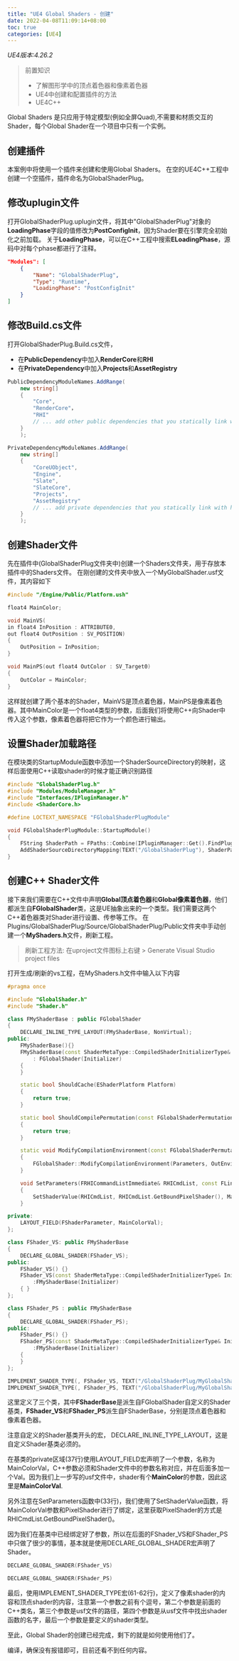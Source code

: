 ```yaml
---
title: "UE4 Global Shaders - 创建"
date: 2022-04-08T11:09:14+08:00
toc: true
categories: [UE4]
---
```

*UE4版本:4.26.2*

>前置知识
> - 了解图形学中的顶点着色器和像素着色器
> - UE4中创建和配置插件的方法
> - UE4C++

Global Shaders 是只应用于特定模型(例如全屏Quad),不需要和材质交互的Shader，每个Global Shader在一个项目中只有一个实例。

## 创建插件
本案例中将使用一个插件来创建和使用Global Shaders。
在空的UE4C++工程中创建一个空插件，插件命名为GlobalShaderPlug。

## 修改uplugin文件
打开GlobalShaderPlug.uplugin文件，将其中"GlobalShaderPlug"对象的**LoadingPhase**字段的值修改为**PostConfigInit**，因为Shader要在引擎完全初始化之前加载。
关于**LoadingPhase**，可以在C++工程中搜索**ELoadingPhase**，源码中对每个phase都进行了注释。

```json
"Modules": [
    {
        "Name": "GlobalShaderPlug",
        "Type": "Runtime",
        "LoadingPhase": "PostConfigInit"
    }
]
```

## 修改Build.cs文件
打开GlobalShaderPlug.Build.cs文件，
- 在**PublicDependency**中加入**RenderCore**和**RHI**
- 在**PrivateDependency**中加入**Projects**和**AssetRegistry**

```csharp
PublicDependencyModuleNames.AddRange(
    new string[]
    {
        "Core",
        "RenderCore"，
        "RHI"
        // ... add other public dependencies that you statically link with here ...
    }
    );   

PrivateDependencyModuleNames.AddRange(
    new string[]
    {
        "CoreUObject",
        "Engine",
        "Slate",
        "SlateCore",
        "Projects",
        "AssetRegistry"
        // ... add private dependencies that you statically link with here ...	
    }
    );
```

## 创建Shader文件
先在插件中(GlobalShaderPlug文件夹中)创建一个Shaders文件夹，用于存放本插件中的Shaders文件。
在刚创建的文件夹中放入一个MyGlobalShader.usf文件，其内容如下
```c
#include "/Engine/Public/Platform.ush"

float4 MainColor;

void MainVS(
in float4 InPosition : ATTRIBUTE0,
out float4 OutPosition : SV_POSITION)
{
    OutPosition = InPosition;
}

void MainPS(out float4 OutColor : SV_Target0)
{
    OutColor = MainColor;
}

```
这样就创建了两个基本的Shader，MainVS是顶点着色器，MainPS是像素着色器。其中MainColor是一个float4类型的参数，后面我们将使用C++向Shader中传入这个参数，像素着色器将把它作为一个颜色进行输出。

## 设置Shader加载路径
在模块类的StartupModule函数中添加一个ShaderSourceDirectory的映射，这样后面使用C++读取shader的时候才能正确识别路径
```cpp
#include "GlobalShaderPlug.h"
#include "Modules/ModuleManager.h"
#include "Interfaces/IPluginManager.h"
#include <ShaderCore.h>

#define LOCTEXT_NAMESPACE "FGlobalShaderPlugModule"

void FGlobalShaderPlugModule::StartupModule()
{
	FString ShaderPath = FPaths::Combine(IPluginManager::Get().FindPlugin(TEXT("GlobalShaderPlug"))->GetBaseDir(), TEXT("Shaders"));
	AddShaderSourceDirectoryMapping(TEXT("/GlobalShaderPlug"), ShaderPath);
}
```

## 创建C++ Shader文件
接下来我们需要在C++文件中声明**Global顶点着色器**和**Global像素着色器**，他们都派生自**FGlobalShader**类，这是UE抽象出来的一个类型。我们需要这两个C++着色器类对Shader进行设置、传参等工作。
在Plugins/GlobalShaderPlug/Source/GlobalShaderPlug/Public文件夹中手动创建一个**MyShaders.h**文件，刷新工程。

>刷新工程方法:
>在uproject文件图标上右键 > Generate Visual Studio project files

打开生成/刷新的vs工程，在MyShaders.h文件中输入以下内容

```cpp {.line-numbers}
#pragma once

#include "GlobalShader.h"
#include "Shader.h"

class FMyShaderBase : public FGlobalShader
{
	DECLARE_INLINE_TYPE_LAYOUT(FMyShaderBase, NonVirtual);
public:
	FMyShaderBase(){}
	FMyShaderBase(const ShaderMetaType::CompiledShaderInitializerType& Initializer)
		: FGlobalShader(Initializer)
	{
	}

	static bool ShouldCache(EShaderPlatform Platform)
	{
		return true;
	}

	static bool ShouldCompilePermutation(const FGlobalShaderPermutationParameters& Parameters)
	{
		return true;
	}

	static void ModifyCompilationEnvironment(const FGlobalShaderPermutationParameters& Parameters, FShaderCompilerEnvironment& OutEnvironment)
	{
		FGlobalShader::ModifyCompilationEnvironment(Parameters, OutEnvironment);
	}

	void SetParameters(FRHICommandListImmediate& RHICmdList, const FLinearColor& MyColor)
	{
		SetShaderValue(RHICmdList, RHICmdList.GetBoundPixelShader(), MainColorVal, MyColor);
	}

private:
	LAYOUT_FIELD(FShaderParameter, MainColorVal);
};

class FShader_VS: public FMyShaderBase
{
	DECLARE_GLOBAL_SHADER(FShader_VS);
public:
	FShader_VS() {}
	FShader_VS(const ShaderMetaType::CompiledShaderInitializerType& Initializer)
		:FMyShaderBase(Initializer)
	{ }	
};

class FShader_PS : public FMyShaderBase
{
	DECLARE_GLOBAL_SHADER(FShader_PS);
public:
	FShader_PS() {}
	FShader_PS(const ShaderMetaType::CompiledShaderInitializerType& Initializer)
		:FMyShaderBase(Initializer)
	{
	}
};

IMPLEMENT_SHADER_TYPE(, FShader_VS, TEXT("/GlobalShaderPlug/MyGlobalShader.usf"),TEXT("MainVS"),SF_Vertex)
IMPLEMENT_SHADER_TYPE(, FShader_PS, TEXT("/GlobalShaderPlug/MyGlobalShader.usf"), TEXT("MainPS"), SF_Pixel)
```
这里定义了三个类，其中**FShaderBase**是派生自FGlobalShader自定义的Shader基类，**FShader_VS**和**FShader_PS**派生自FShaderBase，分别是顶点着色器和像素着色器。

注意自定义的Shader基类开头的宏， DECLARE_INLINE_TYPE_LAYOUT，这是自定义Shader基类必须的。

在基类的private区域(37行)使用LAYOUT_FIELD宏声明了一个参数，名称为MainColorVal，C++参数必须和Shader文件中的参数名称对应，并在后面多加一个Val。因为我们上一步写的usf文件中，shader有个**MainColor**的参数，因此这里是**MainColorVal**.

另外注意在SetParameters函数中(33行)，我们使用了SetShaderValue函数，将MainColorVal参数和PixelShader进行了绑定，这里获取PixelShader的方式是RHICmdList.GetBoundPixelShader()。

因为我们在基类中已经绑定好了参数，所以在后面的FShader_VS和FShader_PS中只做了很少的事情，基本就是使用DECLARE_GLOBAL_SHADER宏声明了Shader。

```cpp
DECLARE_GLOBAL_SHADER(FShader_VS)

DECLARE_GLOBAL_SHADER(FShader_PS)
```
最后，使用IMPLEMENT_SHADER_TYPE宏(61-62行)，定义了像素shader的内容和顶点shader的内容，注意第一个参数之前有个逗号，第二个参数是前面的C++类名，第三个参数是usf文件的路径，第四个参数是从usf文件中找出shader函数的名字，最后一个参数是要定义的shader类型。

至此，Global Shader的创建已经完成，剩下的就是如何使用他们了。

编译，确保没有报错即可，目前还看不到任何内容。